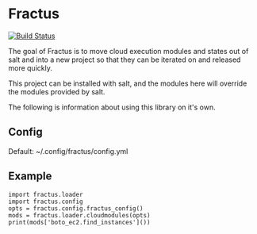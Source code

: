 Fractus
=======
[![Build Status](https://travis-ci.com/gtmanfred/fractus.svg?branch=develop)](https://travis-ci.com/gtmanfred/fractus)

The goal of Fractus is to move cloud execution modules and states out of salt
and into a new project so that they can be iterated on and released more
quickly.

This project can be installed with salt, and the modules here will override the
modules provided by salt.

The following is information about using this library on it's own.

Config
------

Default: ~/.config/fractus/config.yml

Example
-------

    import fractus.loader
    import fractus.config
    opts = fractus.config.fractus_config()
    mods = fractus.loader.cloudmodules(opts)
    print(mods['boto_ec2.find_instances']())
